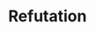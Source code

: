---
title: "Refutation"

categories: ['']

tags: ['Refutation']

arwords: 'التفنيد'

arexps: []

enwords: ['Refutation']

enexps: []

arlexicons: 'ف'

enlexicons: 'R'

authors: ['Ruqayya Roshdy']

translators: ['']

citations: 'العربية والذكاء الاصطناعي'

sources: 'مركز الملك عبدالله بن عبدالعزيز الدولي لخدمة اللغة العربية'

word: "true"

slug: ""
---